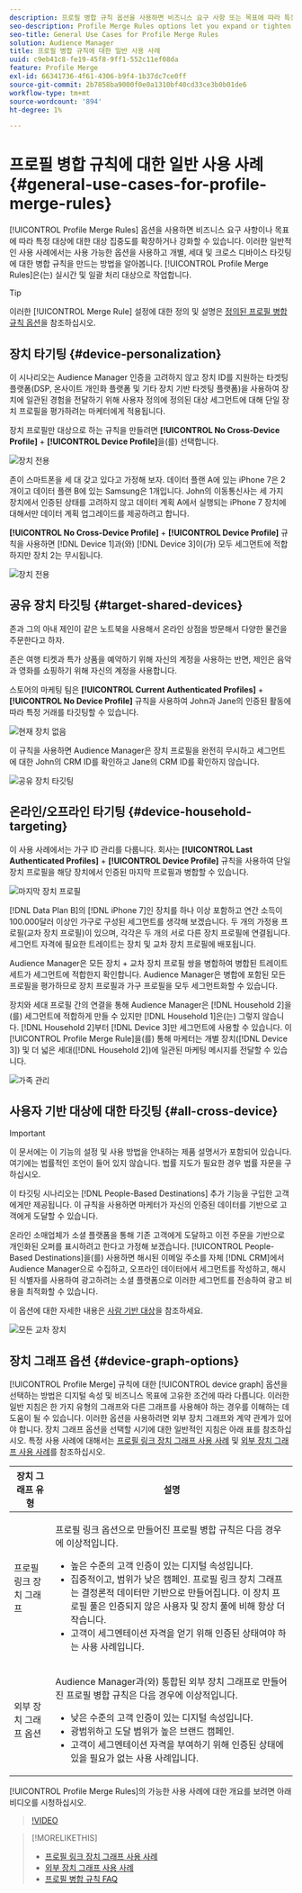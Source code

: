 ```yaml
---
description: 프로필 병합 규칙 옵션을 사용하면 비즈니스 요구 사항 또는 목표에 따라 특정 대상에 대해 대상 집중을 확장하거나 강화할 수 있습니다. 이러한 일반적인 사용 사례에서는 사용 가능한 옵션을 사용하고 개별, 세대 및 크로스 디바이스 타깃팅에 대한 병합 규칙을 만드는 방법을 알아봅니다.
seo-description: Profile Merge Rules options let you expand or tighten audience focus on specific audiences based on business needs or goals. These general use cases explore how to use available options and create merge rules for individual, household, and cross-device targeting.
seo-title: General Use Cases for Profile Merge Rules
solution: Audience Manager
title: 프로필 병합 규칙에 대한 일반 사용 사례
uuid: c9eb41c8-fe19-45f8-9ff1-552c11ef08da
feature: Profile Merge
exl-id: 66341736-4f61-4306-b9f4-1b37dc7ce0ff
source-git-commit: 2b7858ba9000f0e0a1310bf40cd33ce3b0b01de6
workflow-type: tm+mt
source-wordcount: '894'
ht-degree: 1%

---
```


# 프로필 병합 규칙에 대한 일반 사용 사례 {#general-use-cases-for-profile-merge-rules}

[!UICONTROL Profile Merge Rules] 옵션을 사용하면 비즈니스 요구 사항이나 목표에 따라 특정 대상에 대한 대상 집중도를 확장하거나 강화할 수 있습니다. 이러한 일반적인 사용 사례에서는 사용 가능한 옵션을 사용하고 개별, 세대 및 크로스 디바이스 타깃팅에 대한 병합 규칙을 만드는 방법을 알아봅니다. [!UICONTROL Profile Merge Rules]은(는) 실시간 및 일괄 처리 대상으로 작업합니다.

>[!TIP]
>
>이러한 [!UICONTROL Merge Rule] 설정에 대한 정의 및 설명은 [정의된 프로필 병합 규칙 옵션](merge-rule-definitions.md)을 참조하십시오.

## 장치 타기팅 {#device-personalization}

이 시나리오는 Audience Manager 인증을 고려하지 않고 장치 ID를 지원하는 타겟팅 플랫폼(DSP, 온사이트 개인화 플랫폼 및 기타 장치 기반 타겟팅 플랫폼)을 사용하여 장치에 일관된 경험을 전달하기 위해 사용자 정의에 정의된 대상 세그먼트에 대해 단일 장치 프로필을 평가하려는 마케터에게 적용됩니다.

장치 프로필만 대상으로 하는 규칙을 만들려면 **[!UICONTROL No Cross-Device Profile]** + **[!UICONTROL Device Profile]**&#x200B;을(를) 선택합니다.

![장치 전용](assets/device-only.png)

존이 스마트폰을 세 대 갖고 있다고 가정해 보자. 데이터 플랜 A에 있는 iPhone 7은 2개이고 데이터 플랜 B에 있는 Samsung은 1개입니다. John의 이동통신사는 세 가지 장치에서 인증된 상태를 고려하지 않고 데이터 계획 A에서 실행되는 iPhone 7 장치에 대해서만 데이터 계획 업그레이드를 제공하려고 합니다.

**[!UICONTROL No Cross-Device Profile]** + **[!UICONTROL Device Profile]** 규칙을 사용하면 [!DNL Device 1]과(와) [!DNL Device 3]이(가) 모두 세그먼트에 적합하지만 장치 2는 무시됩니다.

![장치 전용](assets/device-management.png)

## 공유 장치 타깃팅 {#target-shared-devices}

존과 그의 아내 제인이 같은 노트북을 사용해서 온라인 상점을 방문해서 다양한 물건을 주문한다고 하자.

존은 여행 티켓과 특가 상품을 예약하기 위해 자신의 계정을 사용하는 반면, 제인은 음악과 영화를 쇼핑하기 위해 자신의 계정을 사용합니다.

스토어의 마케팅 팀은 **[!UICONTROL Current Authenticated Profiles]** + **[!UICONTROL No Device Profile]** 규칙을 사용하여 John과 Jane의 인증된 활동에 따라 특정 거래를 타깃팅할 수 있습니다.

![현재 장치 없음](assets/current-no-device.png)

이 규칙을 사용하면 Audience Manager은 장치 프로필을 완전히 무시하고 세그먼트에 대한 John의 CRM ID를 확인하고 Jane의 CRM ID를 확인하지 않습니다.

![공유 장치 타깃팅](assets/shared-device-targeting.png)

## 온라인/오프라인 타기팅 {#device-household-targeting}

이 사용 사례에서는 가구 ID 관리를 다룹니다. 회사는 **[!UICONTROL Last Authenticated Profiles]** + **[!UICONTROL Device Profile]** 규칙을 사용하여 단일 장치 프로필을 해당 장치에서 인증된 마지막 프로필과 병합할 수 있습니다.

![마지막 장치 프로필](assets/last-device-profile.png)

[!DNL Data Plan B]의 [!DNL iPhone 7]인 장치를 하나 이상 포함하고 연간 소득이 100.000달러 이상인 가구로 구성된 세그먼트를 생각해 보겠습니다. 두 개의 가정용 프로필(교차 장치 프로필)이 있으며, 각각은 두 개의 서로 다른 장치 프로필에 연결됩니다. 세그먼트 자격에 필요한 트레이트는 장치 및 교차 장치 프로필에 배포됩니다.

Audience Manager은 모든 장치 + 교차 장치 프로필 쌍을 병합하여 병합된 트레이트 세트가 세그먼트에 적합한지 확인합니다. Audience Manager은 병합에 포함된 모든 프로필을 평가하므로 장치 프로필과 가구 프로필을 모두 세그먼트화할 수 있습니다.

장치와 세대 프로필 간의 연결을 통해 Audience Manager은 [!DNL Household 2]을(를) 세그먼트에 적합하게 만들 수 있지만 [!DNL Household 1]은(는) 그렇지 않습니다. [!DNL Household 2]부터 [!DNL Device 3]만 세그먼트에 사용할 수 있습니다. 이 [!UICONTROL Profile Merge Rule]을(를) 통해 마케터는 개별 장치([!DNL Device 3]) 및 더 넓은 세대([!DNL Household 2])에 일관된 마케팅 메시지를 전달할 수 있습니다.

![가족 관리](assets/household-management.png)

## 사용자 기반 대상에 대한 타깃팅 {#all-cross-device}

>[!IMPORTANT]
>
>이 문서에는 이 기능의 설정 및 사용 방법을 안내하는 제품 설명서가 포함되어 있습니다. 여기에는 법률적인 조언이 들어 있지 않습니다. 법률 지도가 필요한 경우 법률 자문을 구하십시오.

이 타깃팅 시나리오는 [!DNL People-Based Destinations] 추가 기능을 구입한 고객에게만 제공됩니다. 이 규칙을 사용하면 마케터가 자신의 인증된 데이터를 기반으로 고객에게 도달할 수 있습니다.

온라인 소매업체가 소셜 플랫폼을 통해 기존 고객에게 도달하고 이전 주문을 기반으로 개인화된 오퍼를 표시하려고 한다고 가정해 보겠습니다. [!UICONTROL People-Based Destinations]을(를) 사용하면 해시된 이메일 주소를 자체 [!DNL CRM]에서 Audience Manager으로 수집하고, 오프라인 데이터에서 세그먼트를 작성하고, 해시된 식별자를 사용하여 광고하려는 소셜 플랫폼으로 이러한 세그먼트를 전송하여 광고 비용을 최적화할 수 있습니다.

이 옵션에 대한 자세한 내용은 [사람 기반 대상](../destinations/people-based-destinations-overview.md)을 참조하세요.

![모든 교차 장치](assets/all-cross-device.png)

## 장치 그래프 옵션 {#device-graph-options}

[!UICONTROL Profile Merge] 규칙에 대한 [!UICONTROL device graph] 옵션을 선택하는 방법은 디지털 속성 및 비즈니스 목표에 고유한 조건에 따라 다릅니다. 이러한 일반 지침은 한 가지 유형의 그래프와 다른 그래프를 사용해야 하는 경우를 이해하는 데 도움이 될 수 있습니다. 이러한 옵션을 사용하려면 외부 장치 그래프와 계약 관계가 있어야 합니다. 장치 그래프 옵션을 선택할 시기에 대한 일반적인 지침은 아래 표를 참조하십시오. 특정 사용 사례에 대해서는 [프로필 링크 장치 그래프 사용 사례](profile-link-use-case.md) 및 [외부 장치 그래프 사용 사례](external-graph-use-cases.md)를 참조하십시오.

<table id="table_66D9152D4FF040A186003272D456625D"> 
 <thead> 
  <tr> 
   <th colname="col1" class="entry"> 장치 그래프 유형 </th> 
   <th colname="col2" class="entry"> 설명 </th> 
  </tr>
 </thead>
 <tbody> 
  <tr> 
   <td colname="col1"> <p><span class="wintitle"> 프로필 링크 장치 그래프</span> </p> </td> 
   <td colname="col2"> <p><span class="wintitle"> 프로필 링크</span> 옵션으로 만들어진 <span class="wintitle"> 프로필 병합</span> 규칙은 다음 경우에 이상적입니다. </p> <p> 
     <ul id="ul_FF44FA894BB2448887C8EDA9C8407EF9"> 
      <li id="li_E22505210C664FE6A9AA7C61244B36DA">높은 수준의 고객 인증이 있는 디지털 속성입니다. </li> 
      <li id="li_BE7112EE611E4DEB95B5C0A2852BFA97">집중적이고, 범위가 낮은 캠페인. <span class="wintitle"> 프로필 링크</span> 장치 그래프는 결정론적 데이터만 기반으로 만들어집니다. 이 장치 프로필 풀은 인증되지 않은 사용자 및 장치 풀에 비해 항상 더 작습니다. </li> 
      <li id="li_5FD9E936A72A4EFE80E694FA2E08E385">고객이 세그멘테이션 자격을 얻기 위해 인증된 상태여야 하는 사용 사례입니다. </li> 
     </ul> </p> </td> 
  </tr> 
  <tr> 
   <td colname="col1"> <p>외부 장치 그래프 옵션 </p> </td> 
   <td colname="col2"> <p><span class="keyword"> Audience Manager</span>과(와) 통합된 외부 장치 그래프로 만들어진 <span class="wintitle"> 프로필 병합</span> 규칙은 다음 경우에 이상적입니다. </p> <p> 
     <ul id="ul_D76D773988604A619FA4A3BF37F910F0"> 
      <li id="li_969A0755A9E34CBEB2F7331C137B9A26">낮은 수준의 고객 인증이 있는 디지털 속성입니다. </li> 
      <li id="li_AC78C8B4AD5340FFAC44FE851096C6A6">광범위하고 도달 범위가 높은 브랜드 캠페인. </li> 
      <li id="li_14AEC54CE34440889A3A36324EC6F497">고객이 세그멘테이션 자격을 부여하기 위해 인증된 상태에 있을 필요가 없는 사용 사례입니다. </li> 
     </ul> </p> </td> 
  </tr> 
 </tbody> 
</table>

[!UICONTROL Profile Merge Rules]의 가능한 사용 사례에 대한 개요를 보려면 아래 비디오를 시청하십시오.

>[!VIDEO](https://video.tv.adobe.com/v/28975/)

>[!MORELIKETHIS]
>
>* [프로필 링크 장치 그래프 사용 사례](profile-link-use-case.md)
>* [외부 장치 그래프 사용 사례](external-graph-use-cases.md)
>* [프로필 병합 규칙 FAQ](../../faq/faq-profile-merge.md)
